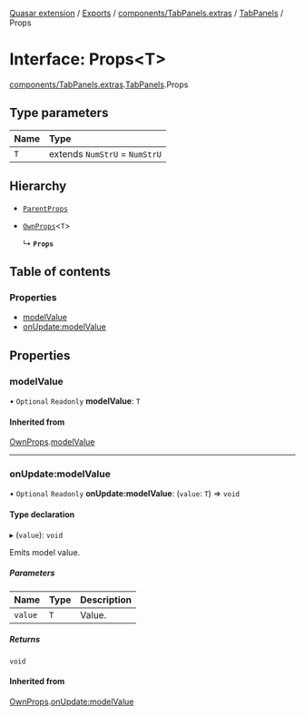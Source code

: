 [Quasar extension](../index.md) / [Exports](../modules.md) / [components/TabPanels.extras](../modules/components_TabPanels_extras.md) / [TabPanels](../modules/components_TabPanels_extras.TabPanels.md) / Props

# Interface: Props<T\>

[components/TabPanels.extras](../modules/components_TabPanels_extras.md).[TabPanels](../modules/components_TabPanels_extras.TabPanels.md).Props

## Type parameters

| Name | Type |
| :------ | :------ |
| `T` | extends `NumStrU` = `NumStrU` |

## Hierarchy

- [`ParentProps`](components_TabPanels_extras.TabPanels.ParentProps.md)

- [`OwnProps`](components_TabPanels_extras.TabPanels.OwnProps.md)<`T`\>

  ↳ **`Props`**

## Table of contents

### Properties

- [modelValue](components_TabPanels_extras.TabPanels.Props.md#modelvalue)
- [onUpdate:modelValue](components_TabPanels_extras.TabPanels.Props.md#onupdate:modelvalue)

## Properties

### modelValue

• `Optional` `Readonly` **modelValue**: `T`

#### Inherited from

[OwnProps](components_TabPanels_extras.TabPanels.OwnProps.md).[modelValue](components_TabPanels_extras.TabPanels.OwnProps.md#modelvalue)

___

### onUpdate:modelValue

• `Optional` `Readonly` **onUpdate:modelValue**: (`value`: `T`) => `void`

#### Type declaration

▸ (`value`): `void`

Emits model value.

##### Parameters

| Name | Type | Description |
| :------ | :------ | :------ |
| `value` | `T` | Value. |

##### Returns

`void`

#### Inherited from

[OwnProps](components_TabPanels_extras.TabPanels.OwnProps.md).[onUpdate:modelValue](components_TabPanels_extras.TabPanels.OwnProps.md#onupdate:modelvalue)
